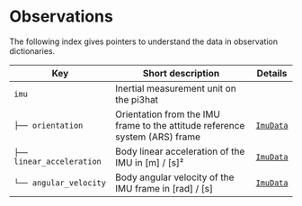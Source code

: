 # Observations

The following index gives pointers to understand the data in observation dictionaries.

| Key | Short description | Details |
|-----|-------------------|---------|
| `imu` | Inertial measurement unit on the pi3hat | |
| `├── orientation` | Orientation from the IMU frame to the attitude reference system (ARS) frame | [`ImuData`](https://tasts-robots.org/doc/vulp/structvulp_1_1actuation_1_1ImuData.html) |
| `├── linear_acceleration` | Body linear acceleration of the IMU in [m] / [s]² | [`ImuData`](https://tasts-robots.org/doc/vulp/structvulp_1_1actuation_1_1ImuData.html) |
| `└── angular_velocity` | Body angular velocity of the IMU frame in [rad] / [s] | [`ImuData`](https://tasts-robots.org/doc/vulp/structvulp_1_1actuation_1_1ImuData.html) |
